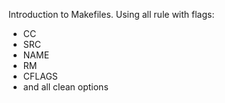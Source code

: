 Introduction to Makefiles. Using all rule with flags:
- CC
- SRC
- NAME
- RM
- CFLAGS
- and all clean options